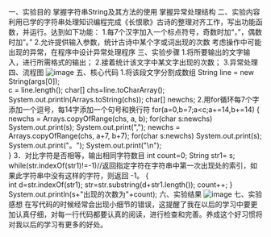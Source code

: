 一、实验目的
掌握字符串String及其方法的使用
掌握异常处理结构
二、实验内容
利用已学的字符串处理知识编程完成《长恨歌》古诗的整理对齐工作，写出功能函数，并运行。达到如下功能：
1.每7个汉字加入一个标点符号，奇数时加“，”，偶数时加“。”
2.允许提供输入参数，统计古诗中某个字或词出现的次数
考虑操作中可能出现的异常，在程序中设计异常处理程序
三、实验步骤
1.将所要输出的文字输入，进行所需格式的输出；
2.接着统计该文字中某文字出现的次数；
3.异常处理
四、流程图
![image](https://github.com/2018310783/-/upload/master)
五、核心代码
1.将该段文字分割成数组 
		String line = new String(args[0]);	
		c  = line.length();
		char[] chs=line.toCharArray();
		System.out.println(Arrays.toString(chs));
		char[] newchs;
2.用for循环每7个字添加一个逗号，每14字添加一个句号和换行符 
		for(a=0,b=7;a<c;a+=14,b+=14)
		{	
			newchs = Arrays.copyOfRange(chs, a, b);
			for(char s:newchs)				
			    System.out.print(s);
			    System.out.print(",");
			newchs = Arrays.copyOfRange(chs, a+7, b+7);
			for(char s:newchs)
				System.out.print(s);
				System.out.print("。");
				System.out.print("\n");  
		}
3．对比字符是否相等，输出相同字符数目
		int count=0;
		String str1= s;
		while(str.indexOf(str1)!=-1)//返回指定字符在字符串中第一次出现处的索引，如果此字符串中没有这样的字符，则返回 -1。
		{			
			int d=str.indexOf(str1);
	        str=str.substring(d+str1.length());
	        count++;
	    }
		System.out.println(s+"出现的次数为"+count);
六、实验结果 
![image](https://github.com/2018310783/-/upload/master)
七、实验感想
在写代码的时候经常会出现小细节的错误，这提醒了我在以后的学习中要更加认真仔细，对每一行代码都要认真的阅读，进行检查和完善。养成这个好习惯将对我以后的学习有更多的好处。
